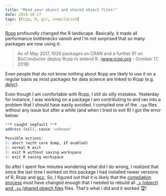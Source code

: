```yaml
---
title: "Mind your object and shared object files!"
date: 2018-10-17
tags: [Rcpp, R, gcc, compilation]
---
```


[Rcpp](www.rcpp.org) profoundly changed the R landscape. Basically, it made all performance bottlenecks vanish and I'm not surprised that so many packages are now using it:

>  As of May 2017, 1026 packages on CRAN and a further 91 on BioConductor deploy Rcpp to extend R. (www.rcpp.org - October 17, 2018)

Even people that do not know nothing about Rcpp are likely to use it on a regular basis as most packages for data science are linked to Rcpp (e.g.  [dplyr](https://cloud.r-project.org/web/packages/dplyr/index.html)).

Even though I am comfortable with Rcpp, I still do silly mistakes. Yesterday for instance, I was working on a package I am contributing to and ran into a
problem that I should have easily avoided. I compiled one of the `.cpp` files
without any issue but after a while (and when I tried to exit R) I got the error below:


```R
*** caught segfault ***
address (nil), cause 'unknown'

Possible actions:
1: abort (with core dump, if enabled)
2: normal R exit
3: exit R without saving workspace
4: exit R saving workspace
```

So after I spent few minutes wondering what did I do wrong, I realized that since the last time I worked on this package I had installed newer versions of R, Rcpp and [gcc](https://gcc.gnu.org/). So, I figured out that it is likely that the [compilation process](http://faculty.cs.niu.edu/~mcmahon/CS241/Notes/compile.html) must have changed enough that I needed to rebuild all [`.o` (object) and `.so` (shared object) files](https://stackoverflow.com/questions/30186256/what-is-the-difference-between-o-a-and-so-files) files. That's what I did and it worked :trophy:!
